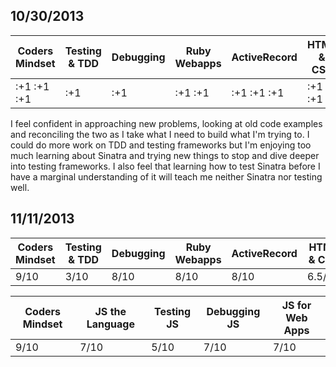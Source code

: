## 10/30/2013

| Coders Mindset | Testing & TDD | Debugging | Ruby Webapps | ActiveRecord | HTML & CSS |
| -------------- | ------------- | --------- | ------------ | ------------ | ---------- |
| :+1  :+1 :+1   | :+1           | :+1       | :+1 :+1      | :+1 :+1 :+1  | :+1 :+1    |

I feel confident in approaching new problems, looking at old code examples and reconciling the two as
I take what I need to build what I'm trying to.  I could do more work on TDD and testing frameworks
but I'm enjoying too much learning about Sinatra and trying new things to stop and dive deeper
into testing frameworks.  I also feel that learning how to test Sinatra before I have a marginal understanding of it will teach me neither Sinatra nor testing well.  


## 11/11/2013

| Coders Mindset | Testing & TDD | Debugging | Ruby Webapps | ActiveRecord | HTML & CSS |
| -------------- | ------------- | --------- | ------------ | ------------ | ---------- |
|   9/10         |    3/10       | 8/10      | 8/10         | 8/10         | 6.5/10     |


| Coders Mindset | JS the Language | Testing JS | Debugging JS | JS for Web Apps |
| -------------- | --------------- | ---------- | ------------ | --------------- |
|  9/10          | 7/10            | 5/10       | 7/10         | 7/10            |